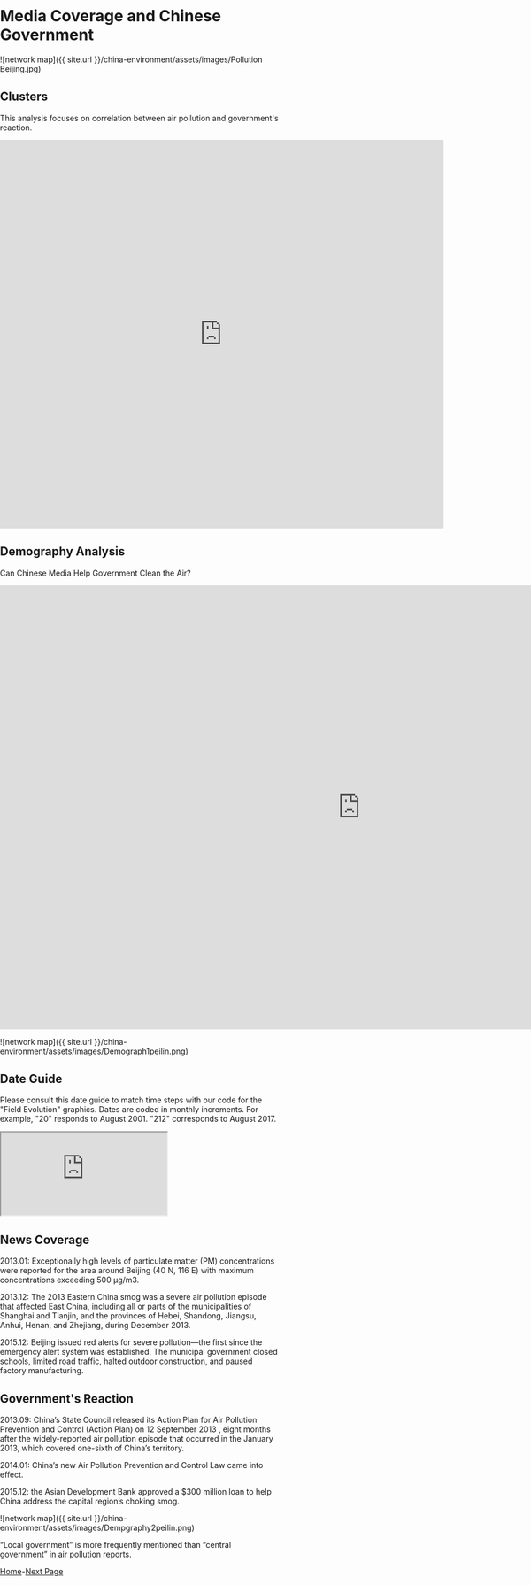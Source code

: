 
<title>Example</title> <style> body { margin:0; padding:0; background-image:url("/china-environment/assets/images/Factory.pdf"); background-repeat: no-repeat; webkit-background-size: cover; moz-background-size: cover; o-background-size: cover; background-size: cover; } </style>

# Media Coverage and Chinese Government

![network map]({{ site.url }}/china-environment/assets/images/Pollution Beijing.jpg)

## Clusters

This analysis focuses on correlation between air pollution and government's reaction.

<iframe src="https://documents.cortext.net/5e53/5e53234ca4307d2393f316c90d7e7bca/49430/maps/hn-all-china-news-sources1_214top150-ISItermsAll_Articles_Terms-ISItermsAll_Articles_Terms-distributionalcooc-99999-oT0.53-9999-louTrueoT0.53tagchi2_False.pdf" frameborder="0" style="overflow:hidden;border:1px solid #DDDDDD;" width="800" height="700" allowfullscreen></iframe>
<br>

## Demography Analysis

Can Chinese Media Help Government Clean the Air?

<iframe src="https://documents.cortext.net/b9ce/b9ce7406d17e44658332c4e327f0b70f/48915/temporal%20evolution/basic_statistics_ISItermsAll_Articles_Terms_20ISIpubdate.html" frameborder="0" style="overflow:hidden;border:1px solid #DDDDDD;" width="1300" height="800" allowfullscreen></iframe>

![network map]({{ site.url }}/china-environment/assets/images/Demograph1peilin.png)

## Date Guide

Please consult this date guide to match time steps with our code for the "Field Evolution" graphics. Dates are coded in monthly increments. For example, "20" responds to August 2001. "212" corresponds to August 2017. 

<iframe src="https://docs.google.com/spreadsheets/d/e/2PACX-1vReDjOJtd8pgRVVa1iQv4OauMzVx2YTre8H2zvla1iPWQeIi4O12gq_l_iGH-FS9bTBoxGvTkqkPXU1/pubhtml?widget=true&amp;headers=false"></iframe>

## News Coverage

2013.01: Exceptionally high levels of particulate matter (PM) concentrations were reported for the area around Beijing (40 N, 116 E) with maximum concentrations exceeding 500 μg/m3.

2013.12: The 2013 Eastern China smog was a severe air pollution episode that affected East China, including all or parts of the municipalities of Shanghai and Tianjin, and the provinces of Hebei, Shandong, Jiangsu, Anhui, Henan, and Zhejiang, during December 2013.

2015.12: Beijing issued red alerts for severe pollution—the first since the emergency alert system was established. The municipal government closed schools, limited road traffic, halted outdoor construction, and paused factory manufacturing. 

## Government's Reaction

2013.09: China’s State Council released its Action Plan for Air Pollution Prevention and Control (Action Plan) on 12 September 2013 , eight months after the widely-reported air pollution episode that occurred in the January 2013, which covered one-sixth of China’s territory. 

2014.01: China’s new Air Pollution Prevention and Control Law came into effect.

2015.12: the Asian Development Bank approved a $300 million loan to help China address the capital region’s choking smog.

![network map]({{ site.url }}/china-environment/assets/images/Dempgraphy2peilin.png)

“Local government” is more frequently mentioned than “central government” in air pollution reports.

[Home](index.md)-[Next Page](page2.md)
